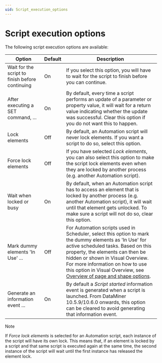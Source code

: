 ```yaml
---
uid: Script_execution_options
---
```


# Script execution options

The following script execution options are available:

| Option | Default | Description |
|--|--|--|
| Wait for the script to finish before continuing | On | If you select this option, you will have to wait for the script to finish before you can continue. |
| After executing a SET command, ... | On | By default, every time a script performs an update of a parameter or property value, it will wait for a return value indicating whether the update was successful. Clear this option if you do not want this to happen. |
| Lock elements | Off | By default, an Automation script will never lock elements. If you want a script to do so, select this option. |
| Force lock elements | Off | If you have selected *Lock elements*, you can also select this option to make the script lock elements even when they are locked by another process (e.g. another Automation script). |
| Wait when locked or busy | On | By default, when an Automation script has to access an element that is locked by another process (e.g. another Automation script), it will wait until that element gets unlocked. To make sure a script will not do so, clear this option. |
| Mark dummy elements 'In Use' ... | Off | For Automation scripts used in Scheduler, select this option to mark the dummy elements as 'In Use' for active scheduled tasks. Based on this property, the elements can then be hidden or shown in Visual Overview. For more information on how to use this option in Visual Overview, see [Overview of page and shape options](xref:Overview_of_page_and_shape_options). |
| Generate an information event ... | On | By default a *Script started* information event is generated when a script is launched. From DataMiner 10.5.9/10.6.0 <!-- RN 43245 --> onwards, this option can be cleared to avoid generating that information event. |

> [!NOTE]
> If *Force lock elements* is selected for an Automation script, each instance of the script will have its own lock. This means that, if an element is locked by a script and that same script is executed again at the same time, the second instance of the script will wait until the first instance has released the element lock.
